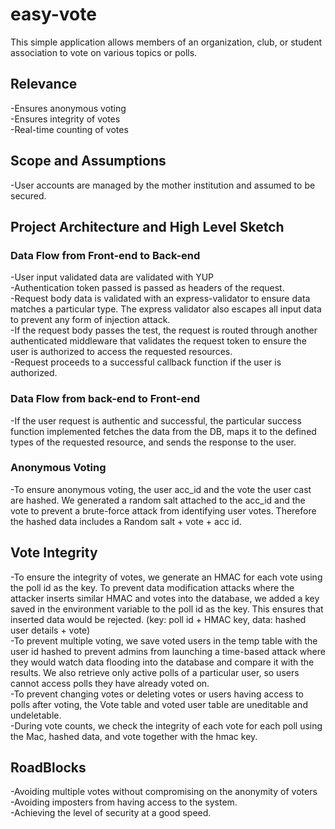 # easy-vote
This simple application allows members of an organization, club, or student association to vote on various topics or polls.  

## Relevance
-Ensures anonymous voting  
-Ensures integrity of votes  
-Real-time counting of votes  

## Scope and Assumptions
-User accounts are managed by the mother institution and assumed to be secured.  

## Project Architecture and High Level Sketch
### Data Flow from Front-end to Back-end
-User input validated data are validated with YUP  
-Authentication token passed is passed as headers of the request.  
-Request body data is validated with an express-validator to ensure data matches a particular type. The express validator also escapes all input data to prevent any form of injection attack.  
-If the request body passes the test, the request is routed through another authenticated middleware that validates the request token to ensure the user is authorized to access the requested resources.  
-Request proceeds to a successful callback function if the user is authorized.  

### Data Flow from back-end to Front-end
-If the user request is authentic and successful, the particular success function implemented fetches the data from the DB, maps it to the defined types of the requested resource, and sends the response to the user.  

### Anonymous Voting
-To ensure anonymous voting, the user acc_id and the vote the user cast are hashed. We generated a random salt attached to the acc_id and the vote to prevent a brute-force attack from identifying user votes. Therefore the hashed data includes a Random salt + vote + acc id.  


## Vote Integrity
-To ensure the integrity of votes, we generate an HMAC for each vote using the poll id as the key. To prevent data modification attacks where the attacker inserts similar HMAC and votes into the database, we added a key saved in the environment variable to the poll id as the key. This ensures that inserted data would be rejected. (key: poll id + HMAC key, data: hashed user details + vote)      
-To prevent multiple voting, we save voted users in the temp table with the user id hashed to prevent admins from launching a time-based attack where they would watch data flooding into the database and compare it with the results. We also retrieve only active polls of a particular user, so users cannot access polls they have already voted on.  
-To prevent changing votes or deleting votes or users having access to polls after voting, the Vote table and voted user table are uneditable and undeletable.  
-During vote counts, we check the integrity of each vote for each poll using the Mac, hashed data, and vote together with the hmac key.  


## RoadBlocks
-Avoiding multiple votes without compromising on the anonymity of voters    
-Avoiding imposters from having access to the system.  
-Achieving the level of security at a good speed.  